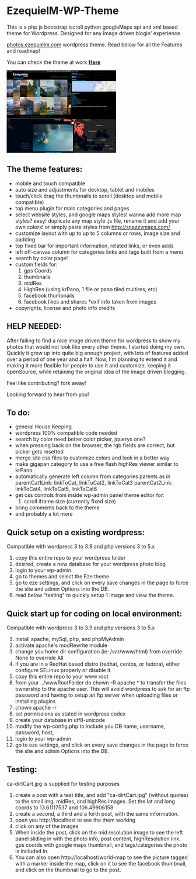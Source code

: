 EzequielM-WP-Theme
==================

This is a php js bootstrap iscroll python googleMaps api and xml based theme for Wordpress. Designed for any image driven blogin' experience.

[photos.ezequielm.com](http://photos.ezequielm.com) wordpress theme. Read below for all the Features and roadmap!

You can check the theme at work [**Here**](http://photos.ezequielm.com) 

![My image](wp-content/themes/EzequielM/screenshot.png)

The theme features:
------------------
* mobile and touch compatible
* auto size and adjustments for desktop, tablet and mobiles
* touch/click drag the thumbnails to scroll (desktop and mobile compatible)
* top menu plugin for main categories and pages
* select website styles, and google maps styles!
	wanna add more map styles? easy! duplicate any map style .js file, rename it
	and add your own colors! or simply paste styles from http://snazzymaps.com/
* customize layout with up to up to 5 columns or rows, image size and padding
* top fixed bar for important information, related links, or even adds
* left off-canvas column for categories links and tags built from a menu
* search by color page!
* custom fields for:
  1. gps Coords
  2. thumbnails
  3. midRes
  4. HighRes (using krPano, 1 file or pano tiled multires, etc)
  6. facebook thumbnails
  7. facebook likes and shares
*exif info taken from images
* copyrights, license and photo info credits

HELP NEEDED:
------------
After failing to find a nice image driven theme for wordpress to show my photos that would not look like every other theme. I started doing my own. Quickly it grew up into quite big enough project, with lots of features added over a period of one year and a half.
Now, I'm planning to extend it and making it more flexible for people to use it and customize, keeping it openSource, while retaining the original idea of the image driven blogging.

Feel like contributing? fork away!


Looking forward to hear from you!



To do:
------
* general House Keeping
* wordpress 100% compatible code needed
* search by color need better color picker, jquerys one?
* when pressing back on the browser, the rgb fields are correct, but picker gets resetted
* merge site css files to customize colors and look in a better way
* make gigapan category to use a free flash highRes viewer similar to krPano
* automatically generate left column from categories parents as in
  parentCat1Link: linkToCat,  linkToCat2, linkToCat3
  parentCat2Link: linkToCat4, linkToCat5, linkToCat6
* get css controls from inside wp-admin panel theme editor for:
  1. scroll iframe size (currently fixed size)
* bring comments back to the theme
* and probably a lot more

Quick setup on a existing wordpress:
--------------------------
Compatible with wordpress 3 to 3.9 and php versions 3 to 5.x

1. copy this entire repo to your wordpress folder
2. desired, create a new database for your wordpress photo blog
3. login to your wp-admin
4. go to themes and select the Eze theme
5. go to eze settings, and click on every save changes in the page to force the site and admin Options into the DB.
6. read below "testing" to quickly setup 1 image and view the theme.

Quick start up for coding on local environment:
--------------------------
Compatible with wordpress 3 to 3.9 and php versions 3 to 5.x

1. Install apache, mySql, php, and phpMyAdmin
2. activate apache's modRewrite module
3. change you home dir configuration (ie: /var/www/html) from override None to override All
4. if you are in a RedHat based distro (redhat, centos, or fedora), either configure SELinux properly or disable it.
4. copy this entire repo to your www root
5. from your ../wwwRootFolder do chown -R apache * to transfer the files ownership to the apache user. This will avoid wordpress to ask for an ftp password and having to setup an ftp server when uploading files or installing plugins
5. chown apache -r
4. set permissions as stated in wordpress codex
5. create your database in utf8-unicode
6. modify the wp-config.php to include you DB name, username, password, host, 
7. login to your wp-admin
8. go to eze settings, and click on every save changes in the page to force the site and admin Options into the DB.

Testing:
--------

ca-dirtCart.jpg is supplied for testing purposes

1. create a post with a test title, and add "ca-dirtCart.jpg" (without quotes) to the small img, midRes, and highRes images. Set the lat and long coords to 13.61117537 and 106.49906158
8. create a second, a third and a forth post, with the same information.
9. open you http://localhost to see the them working
10. click on any of the images
11. When inside the post, click on the mid resolution image to see the left panel sliding in with the photo info, post content, highResolution link, gps coords with google maps thumbnail, and tags/categories the photo is included in.
12. You can also open http://localhost/world-map to see the picture tagged with a marker inside the map, click on it to see the facebook thumbnail, and click on the thumbnail to go to the post.

